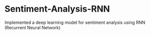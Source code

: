 # Sentiment-Analysis-RNN
Implemented a deep learning model for sentiment analysis using RNN (Recurrent Neural Network)
